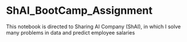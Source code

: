 # ShAI_BootCamp_Assignment
This notebook is directed to Sharing AI Company (ShAI), in which I solve many problems in data and predict employee salaries
